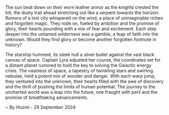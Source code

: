 
The sun beat down on their worn leather armor as the knights crested the hill, the dusty trail ahead stretching out like a serpent towards the horizon. Rumors of a lost city whispered on the wind, a place of unimaginable riches and forgotten magic. They rode on, fueled by ambition and the promise of glory, their hearts pounding with a mix of fear and excitement. Each step deeper into the untamed wilderness was a gamble, a leap of faith into the unknown. Would they find glory or become another forgotten footnote in history?

The starship hummed, its sleek hull a silver bullet against the vast black canvas of space. Captain Lyra adjusted her course, the coordinates set for a distant planet rumored to hold the key to solving the Galactic energy crisis. The vastness of space, a tapestry of twinkling stars and swirling nebulae, held a potent mix of wonder and danger. With each warp jump, they ventured into the unknown, their hearts filled with the awe of discovery and the thrill of pushing the limits of human potential. The journey to the uncharted world was a leap into the future, one fraught with peril and the promise of breathtaking advancements. 

~ By Hozmi - 29 September 2024
